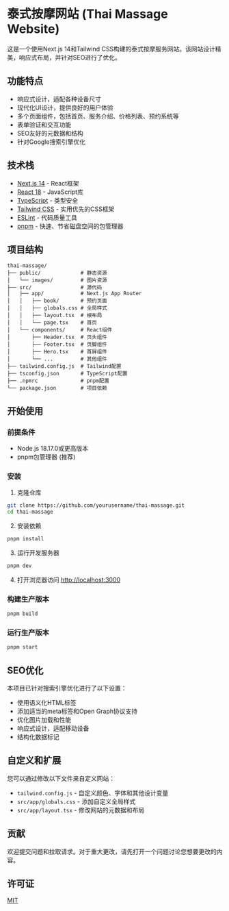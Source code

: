 # 泰式按摩网站 (Thai Massage Website)

这是一个使用Next.js 14和Tailwind CSS构建的泰式按摩服务网站。该网站设计精美，响应式布局，并针对SEO进行了优化。

## 功能特点

- 响应式设计，适配各种设备尺寸
- 现代化UI设计，提供良好的用户体验
- 多个页面组件，包括首页、服务介绍、价格列表、预约系统等
- 表单验证和交互功能
- SEO友好的元数据和结构
- 针对Google搜索引擎优化

## 技术栈

- [Next.js 14](https://nextjs.org/) - React框架
- [React 18](https://reactjs.org/) - JavaScript库
- [TypeScript](https://www.typescriptlang.org/) - 类型安全
- [Tailwind CSS](https://tailwindcss.com/) - 实用优先的CSS框架
- [ESLint](https://eslint.org/) - 代码质量工具
- [pnpm](https://pnpm.io/) - 快速、节省磁盘空间的包管理器

## 项目结构

```
thai-massage/
├── public/             # 静态资源
│   └── images/         # 图片资源
├── src/                # 源代码
│   ├── app/            # Next.js App Router
│   │   ├── book/       # 预约页面
│   │   ├── globals.css # 全局样式
│   │   ├── layout.tsx  # 根布局
│   │   └── page.tsx    # 首页
│   └── components/     # React组件
│       ├── Header.tsx  # 页头组件
│       ├── Footer.tsx  # 页脚组件
│       ├── Hero.tsx    # 首屏组件
│       └── ...         # 其他组件
├── tailwind.config.js  # Tailwind配置
├── tsconfig.json       # TypeScript配置
├── .npmrc              # pnpm配置
└── package.json        # 项目依赖
```

## 开始使用

### 前提条件

- Node.js 18.17.0或更高版本
- pnpm包管理器 (推荐)

### 安装

1. 克隆仓库

```bash
git clone https://github.com/yourusername/thai-massage.git
cd thai-massage
```

2. 安装依赖

```bash
pnpm install
```

3. 运行开发服务器

```bash
pnpm dev
```

4. 打开浏览器访问 [http://localhost:3000](http://localhost:3000)

### 构建生产版本

```bash
pnpm build
```

### 运行生产版本

```bash
pnpm start
```

## SEO优化

本项目已针对搜索引擎优化进行了以下设置：

- 使用语义化HTML标签
- 添加适当的meta标签和Open Graph协议支持
- 优化图片加载和性能
- 响应式设计，适配移动设备
- 结构化数据标记

## 自定义和扩展

您可以通过修改以下文件来自定义网站：

- `tailwind.config.js` - 自定义颜色、字体和其他设计变量
- `src/app/globals.css` - 添加自定义全局样式
- `src/app/layout.tsx` - 修改网站的元数据和布局

## 贡献

欢迎提交问题和拉取请求。对于重大更改，请先打开一个问题讨论您想要更改的内容。

## 许可证

[MIT](https://choosealicense.com/licenses/mit/)
